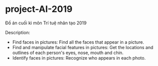 # project-AI-2019
Đồ án cuối kì môn Trí tuệ nhân tạo 2019

Description: 
- Find faces in pictures:
  Find all the faces that appear in a picture.
- Find and manipulate facial features in pictures:
  Get the locations and outlines of each person's eyes, nose, mouth and chin.
- Identify faces in pictures:
  Recognize who appears in each photo.
